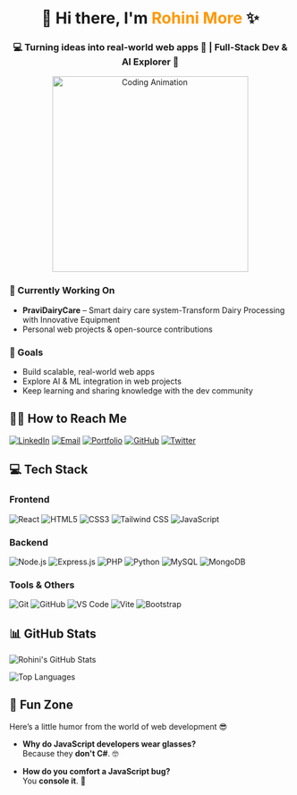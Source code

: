 

<h1 align="center">👋 Hi there, I'm <span style="color:#FF9800;">Rohini More</span> ✨</h1>

<h3 align="center">💻 Turning ideas into real-world web apps 🚀 | Full-Stack Dev & AI Explorer 🤖</h3>
<p align="center">
  <img src="https://media2.giphy.com/media/v1.Y2lkPTc5MGI3NjExcWZla2pnYzh5a3F0YzZhdXVkNjl1eG03N2EzcDl3aHBsbzJycDEwZiZlcD12MV9pbnRlcm5hbF9naWZfYnlfaWQmY3Q9Zw/uVhWw4M2puM4bUJgM1/giphy.gif" alt="Coding Animation" width="350"/>
</p>


### 🚀 Currently Working On
- **PraviDairyCare** – Smart dairy care system-Transform Dairy Processing with Innovative Equipment  
- Personal web projects & open-source contributions  

### 🎯 Goals
- Build scalable, real-world web apps  
- Explore AI & ML integration in web projects  
- Keep learning and sharing knowledge with the dev community

## 👩‍💻 How to Reach Me

[![LinkedIn](https://img.shields.io/badge/LinkedIn-0A66C2?style=for-the-badge&logo=linkedin&logoColor=white)](https://www.linkedin.com/in/rohini-more-461b78263)
[![Email](https://img.shields.io/badge/Email-D14836?style=for-the-badge&logo=gmail&logoColor=white)](mailto:rohinimore318@gmail.com)
[![Portfolio](https://img.shields.io/badge/Portfolio-4CAF50?style=for-the-badge&logo=about.me&logoColor=white)](https://your-portfolio-link.com)
[![GitHub](https://img.shields.io/badge/GitHub-181717?style=for-the-badge&logo=github&logoColor=white)](https://github.com/rohinimore318)
[![Twitter](https://img.shields.io/badge/Twitter-1DA1F2?style=for-the-badge&logo=twitter&logoColor=white)](https://twitter.com/@Rohini_318)

## 💻 Tech Stack

### Frontend
![React](https://img.shields.io/badge/React-61DAFB?style=for-the-badge&logo=react&logoColor=white)
![HTML5](https://img.shields.io/badge/HTML5-E34F26?style=for-the-badge&logo=html5&logoColor=white)
![CSS3](https://img.shields.io/badge/CSS3-1572B6?style=for-the-badge&logo=css3&logoColor=white)
![Tailwind CSS](https://img.shields.io/badge/Tailwind_CSS-38B2AC?style=for-the-badge&logo=tailwind-css&logoColor=white)
![JavaScript](https://img.shields.io/badge/JavaScript-F7DF1E?style=for-the-badge&logo=javascript&logoColor=black)

### Backend
![Node.js](https://img.shields.io/badge/Node.js-339933?style=for-the-badge&logo=node.js&logoColor=white)
![Express.js](https://img.shields.io/badge/Express.js-000000?style=for-the-badge&logo=express&logoColor=white)
![PHP](https://img.shields.io/badge/PHP-777BB4?style=for-the-badge&logo=php&logoColor=white)
![Python](https://img.shields.io/badge/Python-3776AB?style=for-the-badge&logo=python&logoColor=white)
![MySQL](https://img.shields.io/badge/MySQL-4479A1?style=for-the-badge&logo=mysql&logoColor=white)
![MongoDB](https://img.shields.io/badge/MongoDB-47A248?style=for-the-badge&logo=mongodb&logoColor=white)

### Tools & Others
![Git](https://img.shields.io/badge/Git-F05032?style=for-the-badge&logo=git&logoColor=white)
![GitHub](https://img.shields.io/badge/GitHub-181717?style=for-the-badge&logo=github&logoColor=white)
![VS Code](https://img.shields.io/badge/VS_Code-007ACC?style=for-the-badge&logo=visual-studio-code&logoColor=white)
![Vite](https://img.shields.io/badge/Vite-646CFF?style=for-the-badge&logo=vite&logoColor=white)
![Bootstrap](https://img.shields.io/badge/Bootstrap-7952B3?style=for-the-badge&logo=bootstrap&logoColor=white)

## 📊 GitHub Stats

![Rohini's GitHub Stats](https://github-readme-stats.vercel.app/api?username=rohinimore318&show_icons=true&theme=radical)

![Top Languages](https://github-readme-stats.vercel.app/api/top-langs/?username=rohinimore318&layout=compact&theme=radical)

## 🎉 Fun Zone

Here’s a little humor from the world of web development 😎  

- **Why do JavaScript developers wear glasses?**  
  Because they **don't C#**. 🤓  

- **How do you comfort a JavaScript bug?**  
  You **console it**. 🐞  




